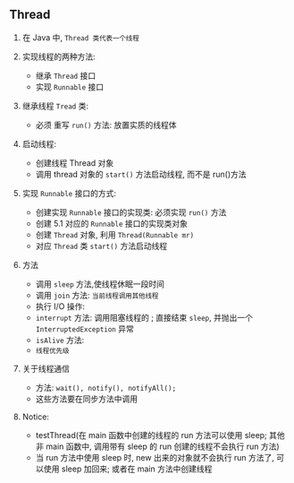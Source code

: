 ## Thread

1. 在 Java 中, `Thread 类代表一个线程`
2. 实现线程的两种方法:
   - 继承 `Thread` 接口
   - 实现 `Runnable` 接口
3. 继承线程 `Tread` 类:

   - 必须 重写 `run()` 方法: 放置实质的线程体

4. 启动线程:
   - 创建线程 Thread 对象
   - 调用 thread 对象的 `start()` 方法启动线程, 而不是 run()方法
5. 实现 `Runnable` 接口的方式:
   - 创建实现 `Runnable` 接口的实现类: 必须实现 `run()` 方法
   - 创建 5.1 对应的 `Runnable` 接口的实现类对象
   - 创建 `Thread` 对象, 利用 `Thread(Runnable mr)`
   - 对应 `Thread` 类 `start()` 方法启动线程
6. 方法
   - 调用 `sleep` 方法,使线程休眠一段时间
   - 调用 `join` 方法: `当前线程调用其他线程`
   - 执行 I/O 操作:
   - `interrupt` 方法: 调用阻塞线程的 ; 直接结束 `sleep`, 并抛出一个 `InterruptedException` 异常
   - `isAlive` 方法:
   - `线程优先级`
7. 关于线程通信
   - 方法: `wait(), notify(), notifyAll();`
   - 这些方法要在同步方法中调用
8. Notice:
   - testThread(在 main 函数中创建的线程的 run 方法可以使用 sleep; 其他非 main 函数中, 调用带有 sleep 的 run 创建的线程不会执行 run 方法)
   - 当 run 方法中使用 sleep 时, new 出来的对象就不会执行 run 方法了, 可以使用 sleep 加回来; 或者在 main 方法中创建线程
